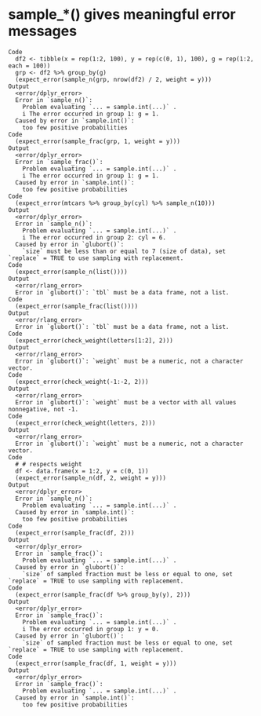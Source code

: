# sample_*() gives meaningful error messages

    Code
      df2 <- tibble(x = rep(1:2, 100), y = rep(c(0, 1), 100), g = rep(1:2, each = 100))
      grp <- df2 %>% group_by(g)
      (expect_error(sample_n(grp, nrow(df2) / 2, weight = y)))
    Output
      <error/dplyr_error>
      Error in `sample_n()`: 
        Problem evaluating `... = sample.int(...)` . 
        i The error occurred in group 1: g = 1.
      Caused by error in `sample.int()`: 
        too few positive probabilities
    Code
      (expect_error(sample_frac(grp, 1, weight = y)))
    Output
      <error/dplyr_error>
      Error in `sample_frac()`: 
        Problem evaluating `... = sample.int(...)` . 
        i The error occurred in group 1: g = 1.
      Caused by error in `sample.int()`: 
        too few positive probabilities
    Code
      (expect_error(mtcars %>% group_by(cyl) %>% sample_n(10)))
    Output
      <error/dplyr_error>
      Error in `sample_n()`: 
        Problem evaluating `... = sample.int(...)` . 
        i The error occurred in group 2: cyl = 6.
      Caused by error in `glubort()`: 
        `size` must be less than or equal to 7 (size of data), set `replace` = TRUE to use sampling with replacement.
    Code
      (expect_error(sample_n(list())))
    Output
      <error/rlang_error>
      Error in `glubort()`: `tbl` must be a data frame, not a list.
    Code
      (expect_error(sample_frac(list())))
    Output
      <error/rlang_error>
      Error in `glubort()`: `tbl` must be a data frame, not a list.
    Code
      (expect_error(check_weight(letters[1:2], 2)))
    Output
      <error/rlang_error>
      Error in `glubort()`: `weight` must be a numeric, not a character vector.
    Code
      (expect_error(check_weight(-1:-2, 2)))
    Output
      <error/rlang_error>
      Error in `glubort()`: `weight` must be a vector with all values nonnegative, not -1.
    Code
      (expect_error(check_weight(letters, 2)))
    Output
      <error/rlang_error>
      Error in `glubort()`: `weight` must be a numeric, not a character vector.
    Code
      # # respects weight
      df <- data.frame(x = 1:2, y = c(0, 1))
      (expect_error(sample_n(df, 2, weight = y)))
    Output
      <error/dplyr_error>
      Error in `sample_n()`: 
        Problem evaluating `... = sample.int(...)` . 
      Caused by error in `sample.int()`: 
        too few positive probabilities
    Code
      (expect_error(sample_frac(df, 2)))
    Output
      <error/dplyr_error>
      Error in `sample_frac()`: 
        Problem evaluating `... = sample.int(...)` . 
      Caused by error in `glubort()`: 
        `size` of sampled fraction must be less or equal to one, set `replace` = TRUE to use sampling with replacement.
    Code
      (expect_error(sample_frac(df %>% group_by(y), 2)))
    Output
      <error/dplyr_error>
      Error in `sample_frac()`: 
        Problem evaluating `... = sample.int(...)` . 
        i The error occurred in group 1: y = 0.
      Caused by error in `glubort()`: 
        `size` of sampled fraction must be less or equal to one, set `replace` = TRUE to use sampling with replacement.
    Code
      (expect_error(sample_frac(df, 1, weight = y)))
    Output
      <error/dplyr_error>
      Error in `sample_frac()`: 
        Problem evaluating `... = sample.int(...)` . 
      Caused by error in `sample.int()`: 
        too few positive probabilities

